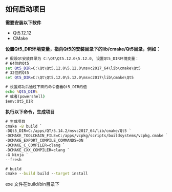 ## 如何启动项目

**需要安装以下软件**
- Qt5.12.12
- CMake

**设置Qt5_DIR环境变量，指向Qt5的安装目录下的lib/cmake/Qt5目录，例如：**

```bat
# 假设Qt安装目录为 C:\Qt\Qt5.12.0\5.12.0, 设置Qt5_DIR环境变量：
# 64位的Qt5
set Qt5_DIR=C:\Qt\Qt5.12.0\5.12.0\msvc2017_64\lib\cmake\Qt5
# 32位的Qt5
set Qt5_DIR=C:\Qt\Qt5.12.0\5.12.0\msvc2017\lib\cmake\Qt5

# 设置成功后通过下面的命令查看Qt5_DIR的值
echo %Qt5_DIR%
# 或者(powershell)
$env:Qt5_DIR
```

**执行以下命令，生成项目**

```bat
# 生成项目
cmake -B build `
-DQt5_DIR=C:/apps/QT/5.14.2/msvc2017_64/lib/cmake/Qt5 `
-DCMAKE_TOOLCHAIN_FILE=C:/apps/vcpkg/scripts/buildsystems/vcpkg.cmake `
-DCMAKE_EXPORT_COMPILE_COMMANDS=ON `
-DCMAKE_C_COMPILER=clang `
-DCMAKE_CXX_COMPILER=clang `
-G Ninja `
--fresh 

# build
cmake --build build --target install

```
exe 文件在build/bin目录下